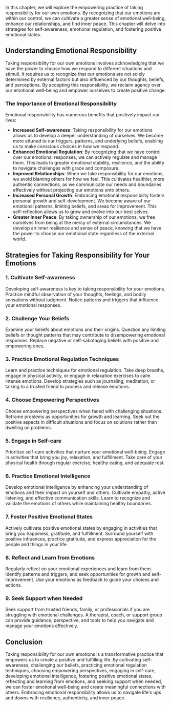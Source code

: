 
In this chapter, we will explore the empowering practice of taking responsibility for our own emotions. By recognizing that our emotions are within our control, we can cultivate a greater sense of emotional well-being, enhance our relationships, and find inner peace. This chapter will delve into strategies for self-awareness, emotional regulation, and fostering positive emotional states.

Understanding Emotional Responsibility
--------------------------------------

Taking responsibility for our own emotions involves acknowledging that we have the power to choose how we respond to different situations and stimuli. It requires us to recognize that our emotions are not solely determined by external factors but also influenced by our thoughts, beliefs, and perceptions. By accepting this responsibility, we reclaim agency over our emotional well-being and empower ourselves to create positive change.

### The Importance of Emotional Responsibility

Emotional responsibility has numerous benefits that positively impact our lives:

* **Increased Self-awareness**: Taking responsibility for our emotions allows us to develop a deeper understanding of ourselves. We become more attuned to our triggers, patterns, and underlying beliefs, enabling us to make conscious choices in how we respond.
* **Enhanced Emotional Regulation**: By recognizing that we have control over our emotional responses, we can actively regulate and manage them. This leads to greater emotional stability, resilience, and the ability to navigate challenges with grace and composure.
* **Improved Relationships**: When we take responsibility for our emotions, we avoid blaming others for how we feel. This cultivates healthier, more authentic connections, as we communicate our needs and boundaries effectively without projecting our emotions onto others.
* **Increased Personal Growth**: Embracing emotional responsibility fosters personal growth and self-development. We become aware of our emotional patterns, limiting beliefs, and areas for improvement. This self-reflection allows us to grow and evolve into our best selves.
* **Greater Inner Peace**: By taking ownership of our emotions, we free ourselves from being at the mercy of external circumstances. We develop an inner resilience and sense of peace, knowing that we have the power to choose our emotional state regardless of the external world.

Strategies for Taking Responsibility for Your Emotions
------------------------------------------------------

### 1. Cultivate Self-awareness

Developing self-awareness is key to taking responsibility for your emotions. Practice mindful observation of your thoughts, feelings, and bodily sensations without judgment. Notice patterns and triggers that influence your emotional responses.

### 2. Challenge Your Beliefs

Examine your beliefs about emotions and their origins. Question any limiting beliefs or thought patterns that may contribute to disempowering emotional responses. Replace negative or self-sabotaging beliefs with positive and empowering ones.

### 3. Practice Emotional Regulation Techniques

Learn and practice techniques for emotional regulation. Take deep breaths, engage in physical activity, or engage in relaxation exercises to calm intense emotions. Develop strategies such as journaling, meditation, or talking to a trusted friend to process and release emotions.

### 4. Choose Empowering Perspectives

Choose empowering perspectives when faced with challenging situations. Reframe problems as opportunities for growth and learning. Seek out the positive aspects in difficult situations and focus on solutions rather than dwelling on problems.

### 5. Engage in Self-care

Prioritize self-care activities that nurture your emotional well-being. Engage in activities that bring you joy, relaxation, and fulfillment. Take care of your physical health through regular exercise, healthy eating, and adequate rest.

### 6. Practice Emotional Intelligence

Develop emotional intelligence by enhancing your understanding of emotions and their impact on yourself and others. Cultivate empathy, active listening, and effective communication skills. Learn to recognize and validate the emotions of others while maintaining healthy boundaries.

### 7. Foster Positive Emotional States

Actively cultivate positive emotional states by engaging in activities that bring you happiness, gratitude, and fulfillment. Surround yourself with positive influences, practice gratitude, and express appreciation for the people and things in your life.

### 8. Reflect and Learn from Emotions

Regularly reflect on your emotional experiences and learn from them. Identify patterns and triggers, and seek opportunities for growth and self-improvement. Use your emotions as feedback to guide your choices and actions.

### 9. Seek Support when Needed

Seek support from trusted friends, family, or professionals if you are struggling with emotional challenges. A therapist, coach, or support group can provide guidance, perspective, and tools to help you navigate and manage your emotions effectively.

Conclusion
----------

Taking responsibility for our own emotions is a transformative practice that empowers us to create a positive and fulfilling life. By cultivating self-awareness, challenging our beliefs, practicing emotional regulation techniques, choosing empowering perspectives, engaging in self-care, developing emotional intelligence, fostering positive emotional states, reflecting and learning from emotions, and seeking support when needed, we can foster emotional well-being and create meaningful connections with others. Embracing emotional responsibility allows us to navigate life's ups and downs with resilience, authenticity, and inner peace.
